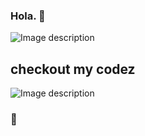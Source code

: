 ### Hola. 👋

![Image description](https://deprogram.sfo2.cdn.digitaloceanspaces.com/logoSting_sm.gif)

## checkout my codez

![Image description](https://deprogram.sfo2.digitaloceanspaces.com/github.jpg)












### 🤠

<!--
**josh-deprogram/josh-deprogram** is a ✨ _special_ ✨ repository because its `README.md` (this file) appears on your GitHub profile.

Here are some ideas to get you started:

- 🔭 I’m currently working on ...
- 🌱 I’m currently learning ...
- 👯 I’m looking to collaborate on ...
- 🤔 I’m looking for help with ...
- 💬 Ask me about ...
- 📫 How to reach me: ...
- 😄 Pronouns: ...
- ⚡ Fun fact: ...
-->
